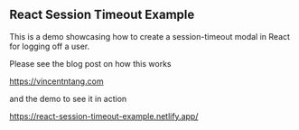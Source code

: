 ## React Session Timeout Example

This is a demo showcasing how to create a session-timeout modal in React for logging off a user. 

Please see the blog post on how this works

https://vincentntang.com

and the demo to see it in action

https://react-session-timeout-example.netlify.app/
